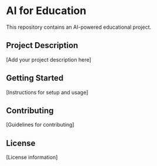 # AI for Education

This repository contains an AI-powered educational project.

## Project Description

[Add your project description here]

## Getting Started

[Instructions for setup and usage]

## Contributing

[Guidelines for contributing]

## License

[License information]
